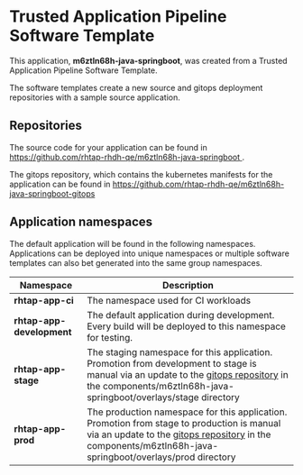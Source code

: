 # Trusted Application Pipeline Software Template

This application, **m6ztln68h-java-springboot**, was created from a Trusted Application Pipeline Software Template.

The software templates create a new source and gitops deployment repositories with a sample source application. 

## Repositories

The source code for your application can be found in [https://github.com/rhtap-rhdh-qe/m6ztln68h-java-springboot ](https://github.com/rhtap-rhdh-qe/m6ztln68h-java-springboot ).
 
The gitops repository, which contains the kubernetes manifests for the application can be found in 
[https://github.com/rhtap-rhdh-qe/m6ztln68h-java-springboot-gitops ](https://github.com/rhtap-rhdh-qe/m6ztln68h-java-springboot-gitops ) 

## Application namespaces 

The default application will be found in the following namespaces. Applications can be deployed into unique namespaces or multiple software templates can also bet generated into the same group namespaces.  

|  Namespace   |  Description   |  
| -------- | -------- |
| **rhtap-app-ci** | The namespace used for CI workloads |
| **rhtap-app-development** | The default application during development. Every build will be deployed to this namespace for testing. |
| **rhtap-app-stage** | The staging namespace for this application. Promotion from development to stage is manual via an update to the [gitops repository](https://github.com/rhtap-rhdh-qe/m6ztln68h-java-springboot-gitops ) in the components/m6ztln68h-java-springboot/overlays/stage directory |
| **rhtap-app-prod** | The production namespace for this application. Promotion from stage to production is manual via an update to the [gitops repository](https://github.com/rhtap-rhdh-qe/m6ztln68h-java-springboot-gitops ) in the components/m6ztln68h-java-springboot/overlays/prod directory |